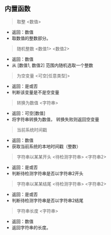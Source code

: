 ## 内置函数
> 取整 <数值>
 - 返回：数值
 - 取数值的整数部分。

> 随机整数 <数值1> <数值2>
 - 返回：数值
 - 从 [数值1, 数值2] 范围内随机选取一个整数

> 为空变量 <可空[任意类型]>
 - 返回：是或否
 - 判断该变量是不是空变量

> 转换为数值 <字符串>
 - 返回：可空[数值]
 - 将字符串转换为数值， 转换失败则返回空变量

> 当前系统时间戳
 - 返回：数值
 - 获取当前系统的本地时间戳（整数）

> 字符串以某某开头 <待检测字符串> <字符串2>
 - 返回：是或否
 - 判断待检测字符串是否以字符串2开头

> 字符串以某某结尾 <待检测字符串> <字符串2>
 - 返回：是或否
 - 判断待检测字符串是否以字符串2结尾

> 字符串长度 <字符串>
 - 返回：数值
 - 返回字符串的长度。

>